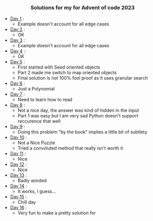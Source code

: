<h3 align="center">Solutions for my for Advent of code 2023</h3>

- [Day 1](https://github.com/ctessierpiart/AdventOfCode-2023/blob/main/Day01/Solve.py) : 
    - Example doesn't account for all edge cases
- [Day 2](https://github.com/ctessierpiart/AdventOfCode-2023/blob/main/Day02/Solve.py) :
    - OK
- [Day 3](https://github.com/ctessierpiart/AdventOfCode-2023/blob/main/Day03/Solve.py) :
    - Example doesn't account for all edge cases
- [Day 4](https://github.com/ctessierpiart/AdventOfCode-2023/blob/main/Day04/Solve.py) :
    - OK
- [Day 5](https://github.com/ctessierpiart/AdventOfCode-2023/blob/main/Day05/Solve.py) :
    - First started with Seed oriented objects
    - Part 2 made me switch to map oriented objects
    - Final solution is not 100% fool proof as it uses granular search
- [Day 6](https://github.com/ctessierpiart/AdventOfCode-2023/blob/main/Day06/Solve.py) :
    - Just a Polynomial
- [Day 7](https://github.com/ctessierpiart/AdventOfCode-2023/blob/main/Day07/Solve.py) :
    - Need to learn how to read
- [Day 8](https://github.com/ctessierpiart/AdventOfCode-2023/blob/main/Day08/Solve.py) :
    - Not a nice day, the answer was kind of hidden in the input
    - Part 1 was easy but I am very sad Python doesn't support reccurence that well
- [Day 9](https://github.com/ctessierpiart/AdventOfCode-2023/blob/main/Day09/Solve.py) :
    - Doing this problem "by the book" implies a little bit of subtlety
- [Day 10](https://github.com/ctessierpiart/AdventOfCode-2023/blob/main/Day10/Solve.py) :
    - Not a Nice Puzzle
    - Tried a convoluted method that really isn't worth it
- [Day 11](https://github.com/ctessierpiart/AdventOfCode-2023/blob/main/Day11/Solve.py) :
    - Nice
- [Day 12](https://github.com/ctessierpiart/AdventOfCode-2023/blob/main/Day12/Solve.py) :
    - Nice
- [Day 13](https://github.com/ctessierpiart/AdventOfCode-2023/blob/main/Day13/Solve.py) :
    - Badly worded 
- [Day 14](https://github.com/ctessierpiart/AdventOfCode-2023/blob/main/Day14/Solve.py) :
    - It works, I guess...
- [Day 15](https://github.com/ctessierpiart/AdventOfCode-2023/blob/main/Day15/Solve.py) :
    - Chill day
- [Day 16](https://github.com/ctessierpiart/AdventOfCode-2023/blob/main/Day16/Solve.py) :
    - Very fun to make a pretty solution for